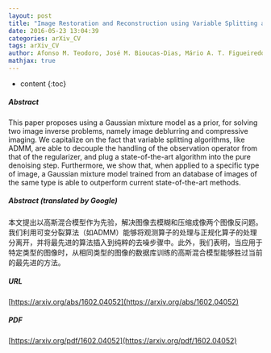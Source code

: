 ```yaml
---
layout: post
title: "Image Restoration and Reconstruction using Variable Splitting and Class-adapted Image Priors"
date: 2016-05-23 13:04:39
categories: arXiv_CV
tags: arXiv_CV
author: Afonso M. Teodoro, José M. Bioucas-Dias, Mário A. T. Figueiredo
mathjax: true
---
```


* content
{:toc}

##### Abstract
This paper proposes using a Gaussian mixture model as a prior, for solving two image inverse problems, namely image deblurring and compressive imaging. We capitalize on the fact that variable splitting algorithms, like ADMM, are able to decouple the handling of the observation operator from that of the regularizer, and plug a state-of-the-art algorithm into the pure denoising step. Furthermore, we show that, when applied to a specific type of image, a Gaussian mixture model trained from an database of images of the same type is able to outperform current state-of-the-art methods.

##### Abstract (translated by Google)
本文提出以高斯混合模型作为先验，解决图像去模糊和压缩成像两个图像反问题。我们利用可变分裂算法（如ADMM）能够将观测算子的处理与正规化算子的处理分离开，并将最先进的算法插入到纯粹的去噪步骤中。此外，我们表明，当应用于特定类型的图像时，从相同类型的图像的数据库训练的高斯混合模型能够胜过当前的最先进的方法。

##### URL
[https://arxiv.org/abs/1602.04052](https://arxiv.org/abs/1602.04052)

##### PDF
[https://arxiv.org/pdf/1602.04052](https://arxiv.org/pdf/1602.04052)

